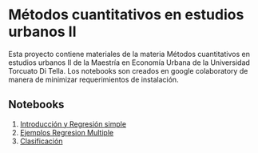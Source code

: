# Métodos cuantitativos en estudios urbanos II

Esta proyecto contiene materiales de la materia Métodos cuantitativos en estudios urbanos II de la Maestría en Economía Urbana de la Universidad Torcuato Di Tella. 
Los notebooks son creados en google colaboratory de manera de minimizar requerimientos de instalación.

## Notebooks 

1. [Introducción y Regresión simple](https://github.com/rpasquini/metodos_cuantitativos_2022/blob/main/1_Introduccion.ipynb) 
4. [Ejemplos Regresion Multiple](https://github.com/rpasquini/metodos_cuantitativos_2022/blob/main/OLS4_Regresion_Multiple.ipynb) 
5. [Clasificación](https://github.com/rpasquini/metodos_cuantitativos_2022/blob/main/5_Modelos_de_Clasificacion.ipynb)
